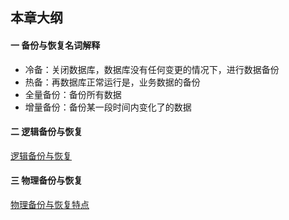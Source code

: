 ## 本章大纲

#### 一 备份与恢复名词解释
- 冷备：关闭数据库，数据库没有任何变更的情况下，进行数据备份
- 热备：再数据库正常运行是，业务数据的备份
- 全量备份：备份所有数据
- 增量备份：备份某一段时间内变化了的数据


#### 二 逻辑备份与恢复
[逻辑备份与恢复](https://github.com/xusxlinux/Document/blob/master/DBA/MySQL%205.7/10-MySQL%E9%80%BB%E8%BE%91%E5%A4%87%E4%BB%BD.md)

#### 三 物理备份与恢复
[物理备份与恢复特点](https://github.com/xusxlinux/Document/blob/master/DBA/MySQL%205.7/11-MySQL%E7%89%A9%E7%90%86%E5%A4%87%E4%BB%BD.md)

